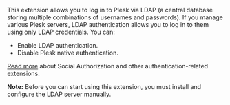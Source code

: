 This extension allows you to log in to Plesk via LDAP (a central database storing multiple combinations of usernames and passwords). If you manage various Plesk servers, LDAP authentication allows you to log in to them using only LDAP credentials. You can:

- Enable LDAP authentication.
- Disable Plesk native authentication.

[Read more](https://www.plesk.com/blog/product-technology/passwords-in-plesk-just-say-no) about Social Authorization and other authentication-related extensions.

**Note:** Before you can start using this extension, you must install and configure the LDAP server manually.

